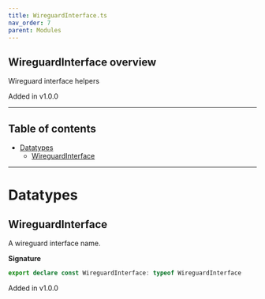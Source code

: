 ```yaml
---
title: WireguardInterface.ts
nav_order: 7
parent: Modules
---
```


## WireguardInterface overview

Wireguard interface helpers

Added in v1.0.0

---

<h2 class="text-delta">Table of contents</h2>

- [Datatypes](#datatypes)
  - [WireguardInterface](#wireguardinterface)

---

# Datatypes

## WireguardInterface

A wireguard interface name.

**Signature**

```ts
export declare const WireguardInterface: typeof WireguardInterface
```

Added in v1.0.0
